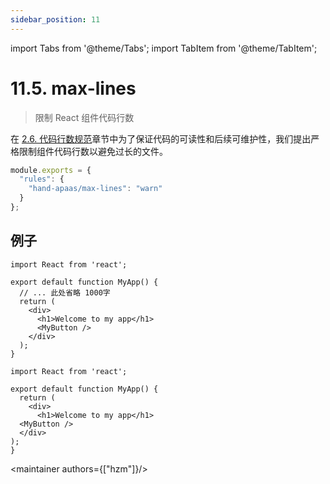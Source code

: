 ```yaml
---
sidebar_position: 11
---
```


import Tabs from '@theme/Tabs';
import TabItem from '@theme/TabItem';

# 11.5. max-lines

> 限制 React 组件代码行数

在 [2.6. 代码行数规范](/docs/grammar-specification#26-代码行数规范)章节中为了保证代码的可读性和后续可维护性，我们提出严格限制组件代码行数以避免过长的文件。

```ts
module.exports = {
  "rules": {
    "hand-apaas/max-lines": "warn"
  }
};
```

## 例子

<Tabs groupId="example">
<TabItem value="error" label="❌错误">

```tsx
import React from 'react';

export default function MyApp() {
  // ... 此处省略 1000字
  return (
    <div>
      <h1>Welcome to my app</h1>
      <MyButton />
    </div>
  );
}
```
</TabItem>

<TabItem value="right" label="✅正确">

```tsx
import React from 'react';

export default function MyApp() {
  return (
    <div>
      <h1>Welcome to my app</h1>
  <MyButton />
  </div>
);
}
```
</TabItem>
</Tabs>

<maintainer authors={["hzm"]}/>

